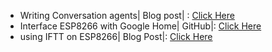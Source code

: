 - Writing Conversation agents| Blog post| : [Click Here](https://rominirani.com/hands-on-with-api-ai-google-assistant-writing-your-first-conversation-agent-a6a7dcdaba27)
- Interface ESP8266 with Google Home| GitHub|: [Click Here](https://github.com/nassir-malik/IOT-ESP8266-Google-Home)
- using IFTT on ESP8266| Blog Post|: [Click Here](http://lucstechblog.blogspot.com/2017/03/back-to-basic-basic-language-on-esp8266.html)
